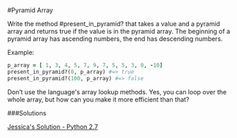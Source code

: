 #Pyramid Array

Write the method #present_in_pyramid? that takes a value and a pyramid array and returns true if the value is in the pyramid array. 
The beginning of a pyramid array has ascending numbers, the end has descending numbers. 

Example: 
```ruby
p_array = [ 1, 3, 4, 5, 7, 9, 7, 5, 5, 3, 0, -10]   
present_in_pyramid?(0, p_array) #=> true    
present_in_pyramid?(100, p_array) #=> false    
```

Don’t use the language's array lookup methods. Yes, you can loop over the whole array, but how can you make it more efficient than that?


###Solutions 

[Jessica's Solution - Python 2.7](https://github.com/chatasweetie/whiteboarding/tree/master/questions/pyramid_array/solution/pyramid_array.py)
